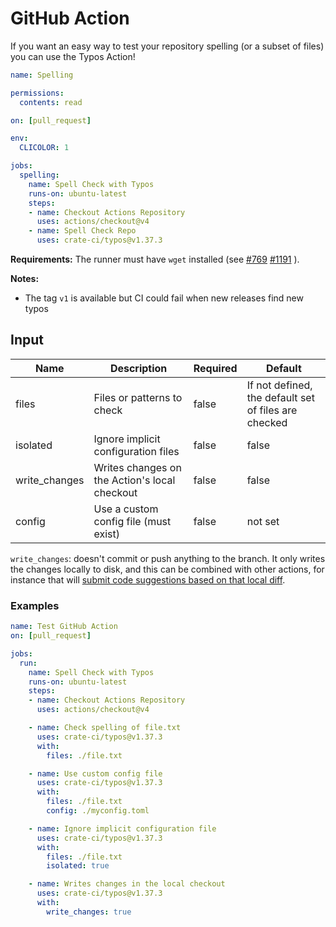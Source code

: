 # GitHub Action

If you want an easy way to test your repository spelling (or a subset of files)
you can use the Typos Action!

```yaml
name: Spelling

permissions:
  contents: read

on: [pull_request]

env:
  CLICOLOR: 1

jobs:
  spelling:
    name: Spell Check with Typos
    runs-on: ubuntu-latest
    steps:
    - name: Checkout Actions Repository
      uses: actions/checkout@v4
    - name: Spell Check Repo
      uses: crate-ci/typos@v1.37.3
```

**Requirements:** The runner must have `wget` installed
(see
[#769](https://github.com/crate-ci/typos/issues/769)
[#1191](https://github.com/crate-ci/typos/issues/1191)
).

**Notes:**
- The tag `v1` is available but CI could fail when new releases find new typos

## Input

| Name               | Description                                                     | Required | Default                                              |
| ------------------ | --------------------------------------------------------------- | -------- | ---------------------------------------------------- |
| files              | Files or patterns to check                                      | false    | If not defined, the default set of files are checked |
| isolated           | Ignore implicit configuration files                             | false    | false                                                |
| write_changes      | Writes changes on the Action's local checkout                   | false    | false                                                |
| config             | Use a custom config file (must exist)                           | false    | not set                                              |

`write_changes`: doesn't commit or push anything to the branch. It only writes the changes locally
to disk, and this can be combined with other actions, for instance that will [submit code
suggestions based on that local diff](https://github.com/getsentry/action-git-diff-suggestions).

### Examples

```yaml
name: Test GitHub Action
on: [pull_request]

jobs:
  run:
    name: Spell Check with Typos
    runs-on: ubuntu-latest
    steps:
    - name: Checkout Actions Repository
      uses: actions/checkout@v4

    - name: Check spelling of file.txt
      uses: crate-ci/typos@v1.37.3
      with:
        files: ./file.txt

    - name: Use custom config file
      uses: crate-ci/typos@v1.37.3
      with:
        files: ./file.txt
        config: ./myconfig.toml

    - name: Ignore implicit configuration file
      uses: crate-ci/typos@v1.37.3
      with:
        files: ./file.txt
        isolated: true

    - name: Writes changes in the local checkout
      uses: crate-ci/typos@v1.37.3
      with:
        write_changes: true
```
